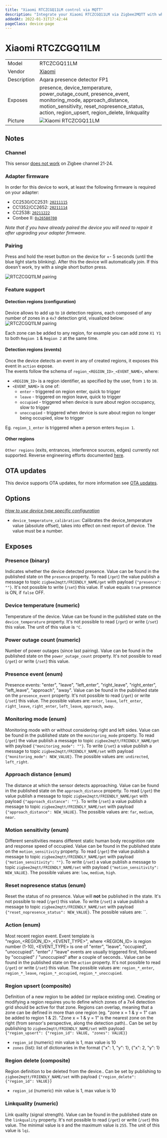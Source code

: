 ```yaml
---
title: "Xiaomi RTCZCGQ11LM control via MQTT"
description: "Integrate your Xiaomi RTCZCGQ11LM via Zigbee2MQTT with whatever smart home infrastructure you are using without the vendor's bridge or gateway."
addedAt: 2022-01-31T17:42:44
pageClass: device-page
---
```


<!-- !!!! -->
<!-- ATTENTION: This file is auto-generated through docgen! -->
<!-- You can only edit the "Notes"-Section between the two comment lines "Notes BEGIN" and "Notes END". -->
<!-- Do not use h1 or h2 heading within "## Notes"-Section. -->
<!-- !!!! -->

# Xiaomi RTCZCGQ11LM

|     |     |
|-----|-----|
| Model | RTCZCGQ11LM  |
| Vendor  | [Xiaomi](/supported-devices/#v=Xiaomi)  |
| Description | Aqara presence detector FP1 |
| Exposes | presence, device_temperature, power_outage_count, presence_event, monitoring_mode, approach_distance, motion_sensitivity, reset_nopresence_status, action, region_upsert, region_delete, linkquality |
| Picture | ![Xiaomi RTCZCGQ11LM](https://www.zigbee2mqtt.io/images/devices/RTCZCGQ11LM.jpg) |


<!-- Notes BEGIN: You can edit here. Add "## Notes" headline if not already present. -->
## Notes

### Channel
This sensor [does not work](https://github.com/Koenkk/zigbee2mqtt/issues/11019#issuecomment-1064063808) on Zigbee channel 21-24.

### Adapter firmware
In order for this device to work, at least the following firmware is required on your adapter:
- CC2530/CC2531: [`20211115`](https://github.com/Koenkk/Z-Stack-firmware/tree/Z-Stack_Home_1.2_20211115/20211116/coordinator/Z-Stack_Home_1.2/bin)
- CC1352/CC2652: [`20211114`](https://github.com/Koenkk/Z-Stack-firmware/tree/7c5a6da0c41855d42b5e6506e5e3b496be097ba3/coordinator/Z-Stack_3.x.0/bin)
- CC2538: [`20211222`](https://github.com/jethome-ru/zigbee-firmware/tree/master/ti/coordinator/cc2538_cc2592)
- Conbee II: [`0x26580700`]( http://deconz.dresden-elektronik.de/deconz-firmware/deCONZ_ConBeeII_0x26580700.bin.GCF)

*Note that if you have already paired the device you will need to repair it after upgrading your adapter firmware.*

### Pairing
Press and hold the reset button on the device for +- 5 seconds (until the blue light starts blinking).
After this the device will automatically join. If this doesn't work, try with a single short button press.

![RTCZCGQ11LM pairing](../images/pairing/RTCZCGQ11LM_pairing.jpg)

### Feature support

#### Detection regions (configuration)

Device allows to add up to `10` detection regions, each composed of any number of zones in a `4x7` detection grid, visualized below:  
![RTCZCGQ11LM pairing](../images/device_specific/RTCZCGQ11LM_detection_regions.jpg)

Each zone can be added to any region, for example you can add zone `X1 Y1` to both `Region 1` & `Region 2` at the same time.

#### Detection regions (events)

Once the device detects an event in any of created regions, it exposes this event in `action` expose.  
The events follow the schema of `region_<REGION_ID>_<EVENT_NAME>`, where:
- `<REGION_ID>` is a region identifier, as specified by the user, from `1` to `10`.
- `<EVENT_NAME>` is one of:
  - `enter` - triggered on region enter, quick to trigger
  - `leave` - triggered on region leave, quick to trigger
  - `occupied` - triggered when device is sure about region occupancy, slow to trigger
  - `unoccupied` - triggered when device is sure about region no longer being occupied, slow to trigger

Eg. `region_1_enter` is triggered when a person enters `Region 1`.

#### Other regions

`Other regions` (exits, entrances, interference sources, edges) currently not supported. Reverse engineering efforts documented [here](https://github.com/dresden-elektronik/deconz-rest-plugin/issues/5928#issuecomment-1166545226).
<!-- Notes END: Do not edit below this line -->


## OTA updates
This device supports OTA updates, for more information see [OTA updates](../guide/usage/ota_updates.md).


## Options
*[How to use device type specific configuration](../guide/configuration/devices-groups.md#specific-device-options)*

* `device_temperature_calibration`: Calibrates the device_temperature value (absolute offset), takes into effect on next report of device. The value must be a number.


## Exposes

### Presence (binary)
Indicates whether the device detected presence.
Value can be found in the published state on the `presence` property.
To read (`/get`) the value publish a message to topic `zigbee2mqtt/FRIENDLY_NAME/get` with payload `{"presence": ""}`.
It's not possible to write (`/set`) this value.
If value equals `true` presence is ON, if `false` OFF.

### Device temperature (numeric)
Temperature of the device.
Value can be found in the published state on the `device_temperature` property.
It's not possible to read (`/get`) or write (`/set`) this value.
The unit of this value is `°C`.

### Power outage count (numeric)
Number of power outages (since last pairing).
Value can be found in the published state on the `power_outage_count` property.
It's not possible to read (`/get`) or write (`/set`) this value.

### Presence event (enum)
Presence events: "enter", "leave", "left_enter", "right_leave", "right_enter", "left_leave", "approach", "away".
Value can be found in the published state on the `presence_event` property.
It's not possible to read (`/get`) or write (`/set`) this value.
The possible values are: `enter`, `leave`, `left_enter`, `right_leave`, `right_enter`, `left_leave`, `approach`, `away`.

### Monitoring mode (enum)
Monitoring mode with or without considering right and left sides.
Value can be found in the published state on the `monitoring_mode` property.
To read (`/get`) the value publish a message to topic `zigbee2mqtt/FRIENDLY_NAME/get` with payload `{"monitoring_mode": ""}`.
To write (`/set`) a value publish a message to topic `zigbee2mqtt/FRIENDLY_NAME/set` with payload `{"monitoring_mode": NEW_VALUE}`.
The possible values are: `undirected`, `left_right`.

### Approach distance (enum)
The distance at which the sensor detects approaching.
Value can be found in the published state on the `approach_distance` property.
To read (`/get`) the value publish a message to topic `zigbee2mqtt/FRIENDLY_NAME/get` with payload `{"approach_distance": ""}`.
To write (`/set`) a value publish a message to topic `zigbee2mqtt/FRIENDLY_NAME/set` with payload `{"approach_distance": NEW_VALUE}`.
The possible values are: `far`, `medium`, `near`.

### Motion sensitivity (enum)
Different sensitivities means different static human body recognition rate and response speed of occupied.
Value can be found in the published state on the `motion_sensitivity` property.
To read (`/get`) the value publish a message to topic `zigbee2mqtt/FRIENDLY_NAME/get` with payload `{"motion_sensitivity": ""}`.
To write (`/set`) a value publish a message to topic `zigbee2mqtt/FRIENDLY_NAME/set` with payload `{"motion_sensitivity": NEW_VALUE}`.
The possible values are: `low`, `medium`, `high`.

### Reset nopresence status (enum)
Reset the status of no presence.
Value will **not** be published in the state.
It's not possible to read (`/get`) this value.
To write (`/set`) a value publish a message to topic `zigbee2mqtt/FRIENDLY_NAME/set` with payload `{"reset_nopresence_status": NEW_VALUE}`.
The possible values are: ``.

### Action (enum)
Most recent region event. Event template is "region_<REGION_ID>_<EVENT_TYPE>", where <REGION_ID> is region number (1-10), <EVENT_TYPE> is one of "enter", "leave", "occupied", "unoccupied". "enter" / "leave" events are usually triggered first, followed by "occupied" / "unoccupied" after a couple of seconds..
Value can be found in the published state on the `action` property.
It's not possible to read (`/get`) or write (`/set`) this value.
The possible values are: `region_*_enter`, `region_*_leave`, `region_*_occupied`, `region_*_unoccupied`.

### Region upsert (composite)
Definition of a new region to be added (or replace existing one). Creating or modifying a region requires you to define which zones of a 7x4 detection grid should be active for that zone. Regions can overlap, meaning that a zone can be defined in more than one region (eg. "zone x = 1 & y = 1" can be added to region 1 & 2). "Zone x = 1 & y = 1" is the nearest zone on the right (from sensor's perspective, along the detection path)..
Can be set by publishing to `zigbee2mqtt/FRIENDLY_NAME/set` with payload `{"region_upsert": {"region_id": VALUE, "zones": VALUE}}`
- `region_id` (numeric) min value is 1, max value is 10
- `zones` (list): list of dictionaries in the format {"x": 1, "y": 1}, {"x": 2, "y": 1} 

### Region delete (composite)
Region definition to be deleted from the device..
Can be set by publishing to `zigbee2mqtt/FRIENDLY_NAME/set` with payload `{"region_delete": {"region_id": VALUE}}`
- `region_id` (numeric) min value is 1, max value is 10

### Linkquality (numeric)
Link quality (signal strength).
Value can be found in the published state on the `linkquality` property.
It's not possible to read (`/get`) or write (`/set`) this value.
The minimal value is `0` and the maximum value is `255`.
The unit of this value is `lqi`.

